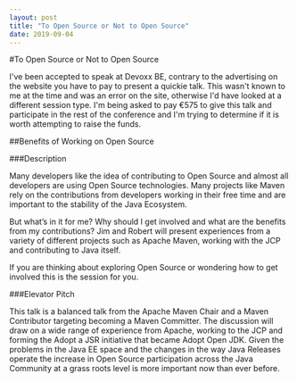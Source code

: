 ```yaml
---
layout: post
title: "To Open Source or Not to Open Source"
date: 2019-09-04
---
```


#To Open Source or Not to Open Source

I've been accepted to speak at Devoxx BE, contrary to the advertising on the website you have to pay to present a quickie talk.
This wasn't known to me at the time and was an error on the site, otherwise I'd have looked at a different session type.
I'm being asked to pay €575 to give this talk and participate in the rest of the conference and I'm trying to determine if it is worth attempting to raise the funds. 

##Benefits of Working on Open Source

###Description 

Many developers like the idea of contributing to Open Source and almost all developers are using Open Source technologies. 
Many projects like Maven rely on the contributions from developers working in their free time and are important to the stability of the Java Ecosystem.

But what’s in it for me? Why should I get involved and what are the benefits from my contributions? 
Jim and Robert will present experiences from a variety of different projects such as Apache Maven, working with the JCP and contributing to Java itself. 

If you are thinking about exploring Open Source or wondering how to get involved this is the session for you. 

###Elevator Pitch

This talk is a balanced talk from the Apache Maven Chair and a Maven Contributor targeting becoming a Maven Committer. 
The discussion will draw on a wide range of experience from Apache, working to the JCP and forming the Adopt a JSR initiative that became Adopt Open JDK. 
Given the problems in the Java EE space and the changes in the way Java Releases operate the increase in Open Source participation across the Java Community at a grass roots level is more important now than ever before. 